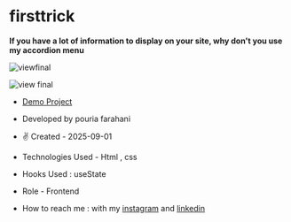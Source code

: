 # firsttrick

**If you have a lot of information to display on your site, why don't you use my accordion menu**

![viewfinal](https://user-images.githubusercontent.com/109727844/204102879-086fee63-9bda-43b2-a1aa-49879c3f2d39.jpg)

![view final](https://github.com/user-attachments/assets/e8572126-8a18-441c-99a4-cfe82886422a)

- [Demo Project](https://fatemeh-hashemzadeh.github.io/firsttrick/)

- Developed by pouria farahani

- ✌️ Created - 2025-09-01

- Technologies Used - Html , css 

- Hooks Used : useState 

- Role - Frontend

- How to reach me : with my [instagram](https://instagram.com/fatemeh.__.hashemzadeh) and [linkedin](https://www.linkedin.com/in/fatemeh-hashemzadeh%E2%80%8F)

